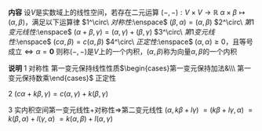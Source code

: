 **内容**
设$V$是实数域上的线性空间，若存在二元运算
$(-,-):V\times V\longrightarrow\mathbb{R}$
$\alpha\times\beta\longmapsto(\alpha,\beta)$，满足以下运算律
$1^\circ\ $对称性:$\enspace$ $(\beta,\alpha)=(\alpha,\beta)$
$2^\circ\ $第1变元线性:$\enspace$ $(\alpha+\beta,\gamma)=(\alpha,\gamma)+(\beta,\gamma)$
$3^\circ\ $第1变元线性:$\enspace$ $(c\alpha,\beta)=c(\alpha,\beta)$
$4^\circ\ $正定性:$\enspace$ $(\alpha,\alpha)\geq0$，且等号成立$\Leftrightarrow\alpha=\mathbf{0}$
则称$(-,-)$是$V$上的一个内积，$(\alpha,\beta)$称为向量$\alpha,\beta$的一个内积

**说明**
1
对称性
第一变元保持线性性质$\begin{cases}第一变元保持加法&\\\ 第一变元保持数乘\end{cases}$
正定性

2 $(c\alpha+k\beta,\gamma)=c(\alpha,\gamma)+k(\beta,\gamma)$

3 实内积空间第一变元线性+对称性$\Rightarrow$第二变元线性
$(\alpha,k\beta+l\gamma)$
$=(k\beta+l\gamma,\alpha)$
$=k(\beta,\alpha)+l(\gamma,\alpha)$
$=k(\alpha,\beta)+l(\alpha,\gamma)$

